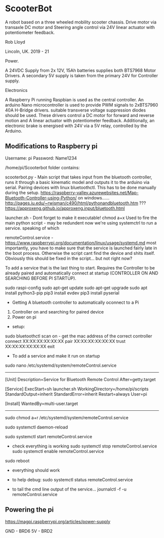 # ScooterBot
A robot based on a three wheeled mobility scooter chassis. Drive motor via transaxle DC motor and Steering angle control
via 24V linear actuator with potentiometer feedback.

Rob Lloyd

Lincoln, UK. 2019 - 21

Power.

A 24VDC Supply from 2x 12V, 15Ah batteries supplies both BTS7968 Motor Drivers. 
A secondary 5V supply is taken from the primary 24V for Controller supply.

Electronics

A Raspberry Pi running Raspbian is used as the central controller. An arduino Nano microcontroller is 
used to provide PWM signals to 2xBTS7960 40A H-Bridge drivers. suitable transverse voltage suppression diodes should be used.
These drivers control a DC motor for forward and reverse motion and A linear actuator with potentiometer feedback.
Additionally, an electronic brake is energised with 24V via a 5V relay, controlled by the Arduino.

Modifications to Raspberry pi
--------------------------------
Username: pi
Password: Name1234

/home/pi/Scooterbot folder contains:

scooterbot.py - 	Main script that takes input from the bluetooth controller,
			        runs it through a basic kinematic model and outputs it to the arduino 
			        via serial.
                    Pairing devices with linux bluetoothctl. This has to be done manually during the setup.
                    https://raspberry-valley.azurewebsites.net/Map-Bluetooth-Controller-using-Python/
                    on windows...... http://pages.iu.edu/~rwisman/c490/html/pythonandbluetooth.htm ???
                    https://approxeng.github.io/approxeng.input/bluetooth.html

launcher.sh - 	Dont forget to make it executable! chmod a+x
		        Used to fire the main python script - may be redundent now we're using systemctrl 
		        to run a service. speaking of which

remoteControl.service - https://www.raspberrypi.org/documentation/linux/usage/systemd.md
			most importantly, you have to make sure that the service is launched fairly late in 
			the boot process. Otherwise the script cant find the device and shits itself. 
			Obviously this should be fixed in the script... but not right now? 

To add a service that is the last thing to start. Requires the Controller to be already paired
and automatically connect at startup (CONTROLLER ON AND SEARCHING BEFORE PI STARTUP).

sudo raspi-config
sudo apt-get update
sudo apt-get upgrade
sudo apt install python3-pip
pip3 install evdev
pip3 install pyserial

- Getting A bluetooth controller to automatically oconnect to a Pi

1. Controller on and searching for paired device
2. Power on pi

- setup:

sudo bluetoothctl
	scan on
	- get the mac address of the correct controller
	connect XX:XX:XX:XX:XX:XX
	pair XX:XX:XX:XX:XX:XX
	trust XX:XX:XX:XX:XX:XX
	exit

- To add a service and make it run on startup

sudo nano /etc/systemd/system/remoteControl.service

----------------------------------------------------------
[Unit]
Description=Service for Bluetooth Remote Control
After=getty.target

[Service]
ExecStart=sh launcher.sh
WorkingDirectory=/home/pi/scripts
StandardOutput=inherit
StandardError=inherit
Restart=always
User=pi

[Install]
WantedBy=multi-user.target

---------------------------------------------------------

sudo chmod a+r /etc/systemd/system/remoteControl.service

sudo systemctl daemon-reload

sudo systemctl start remoteControl.service
- check everything is working
sudo systemctl stop remoteControl.service
sudo systemctl enable remoteControl.service

sudo reboot
- everything should work

- to help debug:
sudo systemctl status remoteControl.service
- to tail the cmd line output of the service...
journalctl -f -u remoteControl.service 

Powering the pi
----------------
https://magpi.raspberrypi.org/articles/power-supply

GND - BRD6
5V - BRD2
